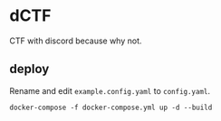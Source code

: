 # dCTF
CTF with discord because why not.

## deploy
Rename and edit `example.config.yaml` to `config.yaml`. 
```
docker-compose -f docker-compose.yml up -d --build
```